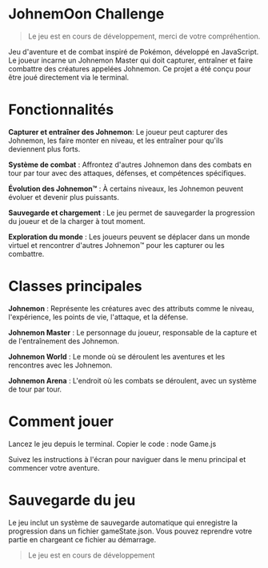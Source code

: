 # JohnemOon Challenge   
> Le jeu est en cours de développement, merci de votre compréhention.

Jeu d'aventure et de combat inspiré de Pokémon, développé en JavaScript. 
Le joueur incarne un Johnemon Master qui doit capturer, entraîner et faire combattre des créatures appelées Johnemon. 
Ce projet a été conçu pour être joué directement via le terminal.

# Fonctionnalités

**Capturer et entraîner des Johnemon**: Le joueur peut capturer des Johnemon, les faire monter en niveau, et les entraîner pour qu'ils deviennent plus forts.

**Système de combat** : Affrontez d'autres Johnemon dans des combats en tour par tour avec des attaques, défenses, et compétences spécifiques.

**Évolution des Johnemon™** : À certains niveaux, les Johnemon peuvent évoluer et devenir plus puissants.

**Sauvegarde et chargement** : Le jeu permet de sauvegarder la progression du joueur et de la charger à tout moment.

**Exploration du monde** : Les joueurs peuvent se déplacer dans un monde virtuel et rencontrer d'autres Johnemon™ pour les capturer ou les combattre.


# Classes principales

**Johnemon** : Représente les créatures avec des attributs comme le niveau, l'expérience, les points de vie, l'attaque, et la défense.

**Johnemon Master** : Le personnage du joueur, responsable de la capture et de l'entraînement des Johnemon.

**Johnemon World** : Le monde où se déroulent les aventures et les rencontres avec les Johnemon.

**Johnemon Arena** : L'endroit où les combats se déroulent, avec un système de tour par tour.


# Comment jouer

Lancez le jeu depuis le terminal.
Copier le code : node Game.js

Suivez les instructions à l'écran pour naviguer dans le menu principal et commencer votre aventure.


# Sauvegarde du jeu

Le jeu inclut un système de sauvegarde automatique qui enregistre la progression dans un fichier gameState.json. Vous pouvez reprendre votre partie en chargeant ce fichier au démarrage.

> Le jeu est en cours de développement